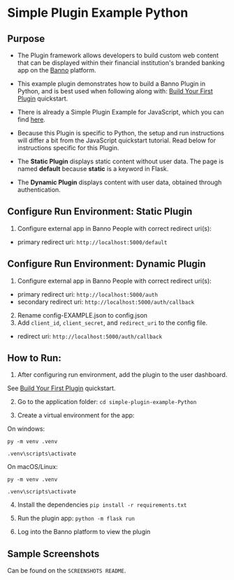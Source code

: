 # Simple Plugin Example Python

## Purpose
- The Plugin framework allows developers to build custom web content that can be displayed within their financial institution's branded banking app on the [Banno](https://banno.com/digital-banking/) platform.

- This example plugin demonstrates how to build a Banno Plugin in Python, and is best used when following along with: [Build Your First Plugin](https://jackhenry.dev/open-api-docs/plugins/quickstarts/BuildYourFirstPlugin/) quickstart.

- There is already a Simple Plugin Example for JavaScript, which you can find [here](https://github.com/Banno/simple-plugin-example).

- Because this Plugin is specific to Python, the setup and run instructions will differ a bit from the JavaScript quickstart tutorial. Read below for instructions specific for this Plugin.

- The **Static Plugin** displays static content without user data.
The page is named **default** because **static** is a keyword in Flask.
- The **Dynamic Plugin** displays content with user data, obtained through authentication.

## Configure Run Environment: Static Plugin
1. Configure external app in Banno People with correct redirect uri(s):
- primary redirect uri: `http://localhost:5000/default`

## Configure Run Environment: Dynamic Plugin
1. Configure external app in Banno People with correct redirect uri(s):
- primary redirect uri: `http://localhost:5000/auth`
- secondary redirect uri: `http://localhost:5000/auth/callback`

2. Rename config-EXAMPLE.json to config.json
3. Add `client_id`, `client_secret`, and `redirect_uri` to the config file.

- redirect uri: `http://localhost:5000/auth/callback`

## How to Run:
1. After configuring run environment, add the plugin to the user dashboard.

See [Build Your First Plugin](https://jackhenry.dev/open-api-docs/plugins/quickstarts/BuildYourFirstPlugin/) quickstart.

2. Go to the application folder:
`cd simple-plugin-example-Python`

3. Create a virtual environment for the app:

On windows:

`py -m venv .venv`

`.venv\scripts\activate`

On macOS/Linux:

`py -m venv .venv`

`.venv\scripts\activate`

4. Install the dependencies
`pip install -r requirements.txt`
5. Run the plugin app:
`python -m flask run`

6. Log into the Banno platform to view the plugin

## Sample Screenshots
Can be found on the `SCREENSHOTS README`.
